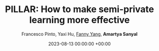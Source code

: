 ---
layout: post
categories: research
authors: "Amartya Sanyal"
title:  "PILLAR: How to make semi-private learning more effective"
date:   2023-08-13 00:00:00 +00:00
image: /images/cert_mnist.png
author: Francesco Pinto, Yaxi Hu, <a href="https://sml.inf.ethz.ch/group/fannyy/"> Fanny Yang</a>, <strong> Amartya Sanyal </strong>
important: new
accepted: yes
venue: Workshop on <a href="https://sites.google.com/view/trustml-unlimited/home">Pitfalls of limited data and computation for Trustworthy ML </a>  <br> <a href="https://tpdp.journalprivacyconfidentiality.org/2023/"> Theory and Practice of Differential Privacy </a>
shortVenue: TPDP
paper: https://openreview.net/forum?id=vVXRNcltT6
poster: files/dp_ssl_poster.pdf
arxiv: https://arxiv.org/abs/2306.03962
---